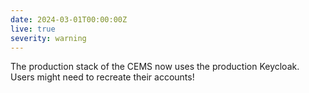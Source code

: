 ```yaml
---
date: 2024-03-01T00:00:00Z
live: true
severity: warning
---
```


The production stack of the CEMS now uses the production Keycloak. Users might need to recreate their accounts!
